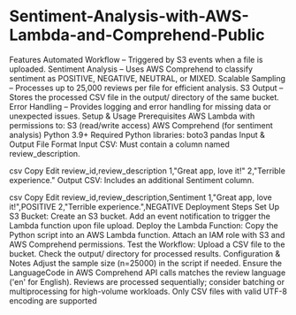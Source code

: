 # Sentiment-Analysis-with-AWS-Lambda-and-Comprehend-Public
Features
Automated Workflow – Triggered by S3 events when a file is uploaded.
Sentiment Analysis – Uses AWS Comprehend to classify sentiment as POSITIVE, NEGATIVE, NEUTRAL, or MIXED.
Scalable Sampling – Processes up to 25,000 reviews per file for efficient analysis.
S3 Output – Stores the processed CSV file in the output/ directory of the same bucket.
Error Handling – Provides logging and error handling for missing data or unexpected issues.
Setup & Usage
Prerequisites
AWS Lambda with permissions to:
S3 (read/write access)
AWS Comprehend (for sentiment analysis)
Python 3.9+
Required Python libraries:
boto3
pandas
Input & Output File Format
Input CSV: Must contain a column named review_description.

csv
Copy
Edit
review_id,review_description
1,"Great app, love it!"
2,"Terrible experience."
Output CSV: Includes an additional Sentiment column.

csv
Copy
Edit
review_id,review_description,Sentiment
1,"Great app, love it!",POSITIVE
2,"Terrible experience.",NEGATIVE
Deployment Steps
Set Up S3 Bucket:
Create an S3 bucket.
Add an event notification to trigger the Lambda function upon file upload.
Deploy the Lambda Function:
Copy the Python script into an AWS Lambda function.
Attach an IAM role with S3 and AWS Comprehend permissions.
Test the Workflow:
Upload a CSV file to the bucket.
Check the output/ directory for processed results.
Configuration & Notes
Adjust the sample size (n=25000) in the script if needed.
Ensure the LanguageCode in AWS Comprehend API calls matches the review language ('en' for English).
Reviews are processed sequentially; consider batching or multiprocessing for high-volume workloads.
Only CSV files with valid UTF-8 encoding are supported
